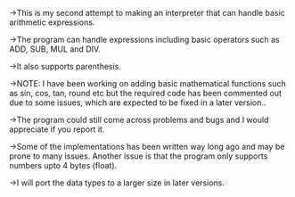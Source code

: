 ->This is my second attempt to making an interpreter that can handle basic arithmetic expressions.

->The program can handle expressions including basic operators such as ADD, SUB, MUL and DIV. 

->It also supports parenthesis. 

->NOTE: I have been working on adding basic mathematical functions such as sin, cos, tan, round etc but the required code has been commented out due to some issues,
which are expected to be fixed in a later version..

->The program could still come across problems and bugs and I would appreciate if you report it. 

->Some of the implementations has been written way long ago and may be prone to many issues. Another issue is that the program only supports numbers upto 4 bytes (float).

->I will port the data types to a larger size in later versions.
